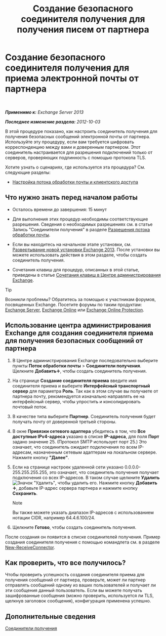 ﻿---
title: 'Создание безопасного соединителя получения для получения писем от партнера'
TOCTitle: Создание безопасного соединителя получения для получения электронной почты от партнера
ms:assetid: 06aa692c-7940-4a14-a722-058c47440f85
ms:mtpsurl: https://technet.microsoft.com/ru-ru/library/JJ673037(v=EXCHG.150)
ms:contentKeyID: 50487424
ms.date: 04/30/2018
mtps_version: v=EXCHG.150
ms.translationtype: HT
---

# Создание безопасного соединителя получения для приема электронной почты от партнера

 

_**Применимо к:** Exchange Server 2013_

_**Последнее изменение раздела:** 2012-10-03_

В этой процедуре показано, как настроить соединитель получения для получения безопасных сообщений электронной почты от партнера. Используйте эту процедуру, если вам требуется шифровать корреспонденцию между вами и доверенным партнером. Этот соединитель настраивается для разрешения подключений только от серверов, проверяющих подлинность с помощью протокола TLS.

Хотите узнать о сценариях, где используется эта процедура? См. следующие разделы:

  - [Настройка потока обработки почты и клиентского доступа](configure-mail-flow-and-client-access-exchange-2013-help.md)

## Что нужно знать перед началом работы

  - Осталось времени до завершения: 15 минут

  - Для выполнения этих процедур необходимы соответствующие разрешения. Сведения о необходимых разрешениях см. в статье Запись "Соединители получения" в разделе [Разрешения потока обработки почты](mail-flow-permissions-exchange-2013-help.md).

  - Если вы находитесь на начальном этапе установки, см. [Развертывание новой установки Exchange 2013](deploy-a-new-installation-of-exchange-2013-exchange-2013-help.md). После установки вы можете использовать действия в этом разделе, чтобы создать соединитель получения.

  - Сочетания клавиш для процедур, описанных в этой статье, приведены в статье [Сочетания клавиш в Центре администрирования Exchange](keyboard-shortcuts-in-the-exchange-admin-center-exchange-online-protection-help.md).

> [!TIP]  
> Возникли проблемы? Обратитесь за помощью к участникам форумов, посвященных Exchange. Посетите форумы по таким продуктам: <a href="https://go.microsoft.com/fwlink/p/?linkid=60612">Exchange Server</a>, <a href="https://go.microsoft.com/fwlink/p/?linkid=267542">Exchange Online</a> или <a href="https://go.microsoft.com/fwlink/p/?linkid=285351">Exchange Online Protection</a>.


## Использование центра администрирования Exchange для создания соединителя приема для получения безопасных сообщений от партнера

1.  В Центре администрирования Exchange последовательно выберите пункты **Поток обработки почты** \> **Соединители получения**. Щелкните **Добавить**![Значок добавления](images/JJ218640.c1e75329-d6d7-4073-a27d-498590bbb558(EXCHG.150).gif "Значок добавления"), чтобы создать соединитель получения.

2.  На странице **Создание соединителя приема** введите имя соединителя приема и выберите **Интерфейсный транспортный сервер** для параметра **Роль**. Так как в этом случае вы получаете от партнера почту, рекомендуется изначально направлять ее на интерфейсный сервер, чтобы упростить и консолидировать почтовый поток.

3.  В качестве типа выберите **Партнер**. Соединитель получения будет получать почту от доверенной третьей стороны.

4.  В окне **Привязки сетевого адаптера** убедитесь в том, что **Все доступные IPv4-адреса** указано в списке **IP-адреса**, для поля **Порт** задано значение 25. (Протокол SMTP использует порт 25.) Это означает, что соединитель ожидает подключения по всем IP-адресам, назначенным сетевым адаптерам на локальном сервере. Нажмите кнопку **"Далее"**.

5.  Если на странице настроек удаленной сети указано 0.0.0.0-255.255.255.255, это означает, что соединитель получения получает подключения со всех IP-адресов. В таком случае щелкните **Удалить**![Значок "Удалить"](images/JJ657492.479b6ced-8d64-4277-a725-f17fea202b28(EXCHG.150).gif "Значок \"Удалить\""), чтобы удалить его. Нажмите кнопку **Добавить**![Значок добавления](images/JJ218640.c1e75329-d6d7-4073-a27d-498590bbb558(EXCHG.150).gif "Значок добавления"), добавьте IP-адрес сервера партнера и нажмите кнопку **Сохранить**.
    
    > [!NOTE]  
    > Вы также можете указать диапазон IP-адресов с использованием нотации CIDR, например 64.4.6.100/24.


6.  Щелкните **Готово**, чтобы создать соединитель получения.

После создания он появится в списке соединителей получения. Пример создания соединителя получения с помощью командлета см. в разделе [New-ReceiveConnector](https://technet.microsoft.com/ru-ru/library/bb125139\(v=exchg.150\)).

## Как проверить, что все получилось?

Чтобы проверить успешность создания соединителя приема для получения сообщений от партнера, проверьте, может ли партнер отправлять сообщений одному из ваших пользователей и получает ли эти сообщения данный пользователь. Если вы можете получать зашифрованные сообщения (можно проверить, используется ли TLS, щелкнув заголовок сообщения), конфигурация применена успешно.

## Дополнительные сведения

[Соединители получения](receive-connectors-exchange-2013-help.md)

